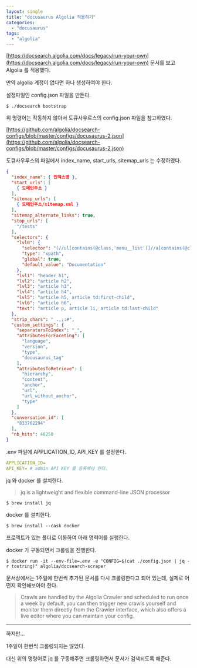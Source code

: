 ```yaml
---
layout: single
title: "docusaurus Algolia 적용하기"
categories:
  - "docusaurus"
tags:
  - "algolia"
---
```


[https://docsearch.algolia.com/docs/legacy/run-your-own](https://docsearch.algolia.com/docs/legacy/run-your-own) 문서를 보고 Algolia 를 적용했다.

만약 algolia 계정이 없다면 하나 생성하여야 한다.

설정파일인 config.json 파일을 만든다.

```shell
$ ./docsearch bootstrap
```

위 명령어는 작동하지 않아서 도큐사우르스의 config.json 파일을 참고하였다.

[https://github.com/algolia/docsearch-configs/blob/master/configs/docusaurus-2.json](https://github.com/algolia/docsearch-configs/blob/master/configs/docusaurus-2.json)

도큐사우루스의 파일에서 index_name, start_urls, sitemap_urls 는 수정하였다.

```json
{
  "index_name": { 인덱스명 },
  "start_urls": [
    { 도메인주소 }
  ],
  "sitemap_urls": [
    { 도메인주소/sitemap.xml }
  ],
  "sitemap_alternate_links": true,
  "stop_urls": [
    "/tests"
  ],
  "selectors": {
    "lvl0": {
      "selector": "(//ul[contains(@class,'menu__list')]//a[contains(@class, 'menu__link menu__link--sublist menu__link--active')]/text() | //nav[contains(@class, 'navbar')]//a[contains(@class, 'navbar__link--active')]/text())[last()]",
      "type": "xpath",
      "global": true,
      "default_value": "Documentation"
    },
    "lvl1": "header h1",
    "lvl2": "article h2",
    "lvl3": "article h3",
    "lvl4": "article h4",
    "lvl5": "article h5, article td:first-child",
    "lvl6": "article h6",
    "text": "article p, article li, article td:last-child"
  },
  "strip_chars": " .,;:#",
  "custom_settings": {
    "separatorsToIndex": "_",
    "attributesForFaceting": [
      "language",
      "version",
      "type",
      "docusaurus_tag"
    ],
    "attributesToRetrieve": [
      "hierarchy",
      "content",
      "anchor",
      "url",
      "url_without_anchor",
      "type"
    ]
  },
  "conversation_id": [
    "833762294"
  ],
  "nb_hits": 46250
}
```

.env 파일에 APPLICATION_ID, API_KEY 를 설정한다.

```yaml
APPLICATION_ID= 
API_KEY= # admin API KEY 를 등록해야 한다.
```

jq 와 docker 를 설치한다.

> jq is a lightweight and flexible command-line JSON processor

```shell
$ brew install jq
```

docker 를 설치한다.

```shell
$ brew install --cask docker
```

프로젝트가 있는 폴더로 이동하여 아래 명력어를 실행한다.

docker 가 구동되면서 크롤링을 진행한다.

```shell
$ docker run -it --env-file=.env -e "CONFIG=$(cat ./config.json | jq -r tostring)" algolia/docsearch-scraper
```

문서상에서는 1주일에 한번씩 추가된 문서를 다시 크롤링한다고 되어 있는데, 실제로 어떤지 확인해보아야 한다.

> Crawls are handled by the Algolia Crawler and scheduled to run once a week by default, you can then trigger new crawls yourself and monitor them directly from the Crawler interface, which also offers a live editor where you can maintain your config.

---

하지만...

1주일이 한번씩 크롤링되지는 않았다.

대신 위의 명령어로 jq 를 구동해주면 크롤링하면서 문서가 검색되도록 해준다.

